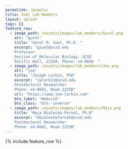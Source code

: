 ```yaml
---
permalink: /people/
title: Süel Lab Members
layout: splash
tags: []
feature_row:
  - image_path: /assets/images/lab_members/Gurol.png
    alt: "gurol"
    title: "Gürol M. Süel, Ph.D. "
    excerpt: "gsuel@ucsd.edu  
    Professor  
    Section of Molecular Biology, UCSD  
    Pacific Hall, 2225A, Phone: x4-0036  "
  - image_path: /assets/images/lab_members/Joe.png
    alt: "joe"
    title: "Joseph Larkin, PhD"
    excerpt: "jwlarkin@ucsd.edu  
    Postdoctoral Researcher   
    Phone: x4-0041, Room 2225B"
    url: "https://www.joe-larkin.com"
    btn_label: "Website"
    btn_class: "btn--inverse"
  - image_path: /assets/images/lab_members/Maja.png
    title: "Maja Bialecka-Fornal, Ph.D"
    excerpt: "mbialeckafornal@ucsd.edu  
    Postdoctoral Researcher   
    Phone: x4-0041, Room 2225B"
---
```

{% include feature_row %}

